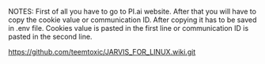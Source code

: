 NOTES: First of all you have to go to PI.ai website. After that you will have to copy the cookie value or communication ID. After copying it has to be saved in .env file. Cookies value is pasted in the first line or communication ID is pasted in the second line.

https://github.com/teemtoxic/JARVIS_FOR_LINUX.wiki.git
